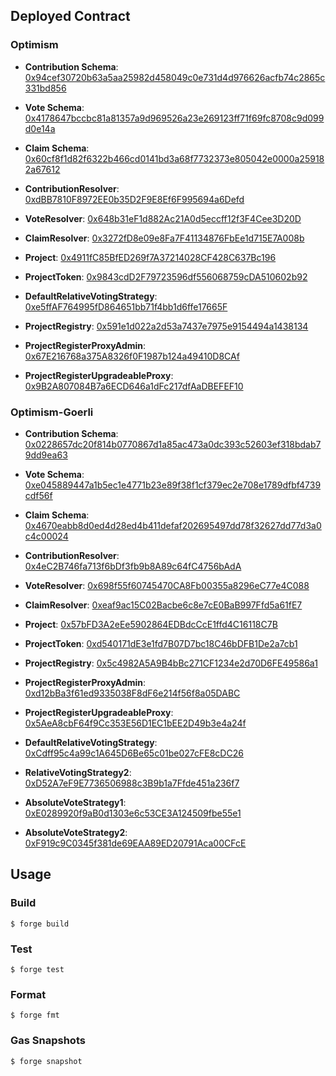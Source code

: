 
## Deployed Contract

### Optimism
* **Contribution Schema**: [0x94cef30720b63a5aa25982d458049c0e731d4d976626acfb74c2865c331bd856](https://optimism.easscan.org/schema/view/0x94cef30720b63a5aa25982d458049c0e731d4d976626acfb74c2865c331bd856)
* **Vote Schema**: [0x4178647bccbc81a81357a9d969526a23e269123ff71f69fc8708c9d099d0e14a](https://optimism.easscan.org/schema/view/0x4178647bccbc81a81357a9d969526a23e269123ff71f69fc8708c9d099d0e14a)
* **Claim Schema**: [0x60cf8f1d82f6322b466cd0141bd3a68f7732373e805042e0000a259182a67612](https://optimism.easscan.org/schema/view/0x60cf8f1d82f6322b466cd0141bd3a68f7732373e805042e0000a259182a67612)


* **ContributionResolver**: [0xdBB7810F8972EE0b35D2F9E8Ef6F995694a6Defd](https://optimistic.etherscan.io/address/0xdBB7810F8972EE0b35D2F9E8Ef6F995694a6Defd)
* **VoteResolver**: [0x648b31eF1d882Ac21A0d5eccff12f3F4Cee3D20D](https://optimistic.etherscan.io/address/0x648b31eF1d882Ac21A0d5eccff12f3F4Cee3D20D)
* **ClaimResolver**: [0x3272fD8e09e8Fa7F41134876FbEe1d715E7A008b](https://optimistic.etherscan.io/address/0x3272fD8e09e8Fa7F41134876FbEe1d715E7A008b)
* **Project**: [0x4911fC85BfED269f7A37214028CF428C637Bc196](https://optimistic.etherscan.io/address/0x4911fC85BfED269f7A37214028CF428C637Bc196)
* **ProjectToken**: [0x9843cdD2F79723596df556068759cDA510602b92](https://optimistic.etherscan.io/address/0x9843cdD2F79723596df556068759cDA510602b92)
* **DefaultRelativeVotingStrategy**: [0xe5ffAF764995fD864651bb71f4bb1d6ffe17665F](https://optimistic.etherscan.io/address/0xe5ffAF764995fD864651bb71f4bb1d6ffe17665F)
* **ProjectRegistry**: [0x591e1d022a2d53a7437e7975e9154494a1438134](https://optimistic.etherscan.io/address/0x591e1d022a2d53a7437e7975e9154494a1438134)
* **ProjectRegisterProxyAdmin**: [0x67E216768a375A8326f0F1987b124a49410D8CAf](https://optimistic.etherscan.io/address/0x67E216768a375A8326f0F1987b124a49410D8CAf)
* **ProjectRegisterUpgradeableProxy**: [0x9B2A807084B7a6ECD646a1dFc217dfAaDBEFEF10](https://optimistic.etherscan.io/address/0x9B2A807084B7a6ECD646a1dFc217dfAaDBEFEF10)

### Optimism-Goerli
* **Contribution Schema**: [0x0228657dc20f814b0770867d1a85ac473a0dc393c52603ef318bdab79dd9ea63](https://optimism-goerli-bedrock.easscan.org/schema/view/0x0228657dc20f814b0770867d1a85ac473a0dc393c52603ef318bdab79dd9ea63)
* **Vote Schema**: [0xe045889447a1b5ec1e4771b23e89f38f1cf379ec2e708e1789dfbf4739cdf56f](https://optimism-goerli-bedrock.easscan.org/schema/view/0xe045889447a1b5ec1e4771b23e89f38f1cf379ec2e708e1789dfbf4739cdf56f)
* **Claim Schema**: [0x4670eabb8d0ed4d28ed4b411defaf202695497dd78f32627dd77d3a0c4c00024](https://optimism-goerli-bedrock.easscan.org/schema/view/0x4670eabb8d0ed4d28ed4b411defaf202695497dd78f32627dd77d3a0c4c00024)


* **ContributionResolver**: [0x4eC2B746fa713f6bDf3fb9b8A89c64fC4756bAdA](https://goerli-optimism.etherscan.io/address/0x4eC2B746fa713f6bDf3fb9b8A89c64fC4756bAdA)
* **VoteResolver**: [0x698f55f60745470CA8Fb00355a8296eC77e4C088](https://goerli-optimism.etherscan.io/address/0x698f55f60745470CA8Fb00355a8296eC77e4C088)
* **ClaimResolver**: [0xeaf9ac15C02Bacbe6c8e7cE0BaB997Ffd5a61fE7](https://goerli-optimism.etherscan.io/address/0xeaf9ac15C02Bacbe6c8e7cE0BaB997Ffd5a61fE7)


* **Project**: [0x57bFD3A2eEe5902864EDBdcCcE1ffd4C16118C7B](https://goerli-optimism.etherscan.io/address/0x168dEF42CdD95b574c704a7d00284e5c81514e59)
* **ProjectToken**: [0xd540171dE3e1fd7B07D7bc18C46bDFB1De2a7cb1](https://goerli-optimism.etherscan.io/address/0x16E0259f2878ad6668aaDEb671cA5be1EA8615DB)
* **ProjectRegistry**: [0x5c4982A5A9B4bBc271CF1234e2d70D6FE49586a1](https://goerli-optimism.etherscan.io/address/0x5c4982A5A9B4bBc271CF1234e2d70D6FE49586a1)
* **ProjectRegisterProxyAdmin**: [0xd12bBa3f61ed9335038F8dF6e214f56f8a05DABC](https://goerli-optimism.etherscan.io/address/0xd12bBa3f61ed9335038F8dF6e214f56f8a05DABC)
* **ProjectRegisterUpgradeableProxy**: [0x5AeA8cbF64f9Cc353E56D1EC1bEE2D49b3e4a24f](https://goerli-optimism.etherscan.io/address/0x5AeA8cbF64f9Cc353E56D1EC1bEE2D49b3e4a24f)


* **DefaultRelativeVotingStrategy**: [0xCdff95c4a99c1A645D6Be65c01be027cFE8cDC26](https://goerli-optimism.etherscan.io/address/0xCdff95c4a99c1A645D6Be65c01be027cFE8cDC26)
* **RelativeVotingStrategy2**: [0xD52A7eF9E7736506988c3B9b1a7Ffde451a236f7](https://goerli-optimism.etherscan.io/address/0xD52A7eF9E7736506988c3B9b1a7Ffde451a236f7)
* **AbsoluteVoteStrategy1**: [0xE0289920f9aB0d1303e6c53CE3A124509fbe55e1](https://goerli-optimism.etherscan.io/address/0xE0289920f9aB0d1303e6c53CE3A124509fbe55e1)
* **AbsoluteVoteStrategy2**: [0xF919c9C0345f381de69EAA89ED20791Aca00CFcE](https://goerli-optimism.etherscan.io/address/0xF919c9C0345f381de69EAA89ED20791Aca00CFcE)

## Usage

### Build

```shell
$ forge build
```

### Test

```shell
$ forge test
```

### Format

```shell
$ forge fmt
```

### Gas Snapshots

```shell
$ forge snapshot
```
